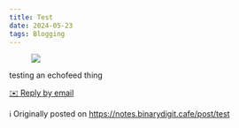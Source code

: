 ```yaml
---
title: Test
date: 2024-05-23
tags: Blogging
---
```

<figure class="attachment attachment--preview flex-col justify-center attachment--png">
      <img srcset="https://cdn.scribbles.page/rails/active_storage/representations/proxy/eyJfcmFpbHMiOnsibWVzc2FnZSI6IkJBaHBBaE5qIiwiZXhwIjpudWxsLCJwdXIiOiJibG9iX2lkIn19--a898e832d35f9f66ac4af7bbd5b8cbecff94fdf5/eyJfcmFpbHMiOnsibWVzc2FnZSI6IkJBaDdDRG9MWm05eWJXRjBTU0lJY0c1bkJqb0dSVlE2RkhKbGMybDZaVjkwYjE5c2FXMXBkRnNIYVFJQUVHa0NBQXc2Q25OaGRtVnlld1k2REhGMVlXeHBkSGxwWkE9PSIsImV4cCI6bnVsbCwicHVyIjoidmFyaWF0aW9uIn19--4bd09cebc84a745407911499177c402d3c45bfea/test.png 2x" loading="lazy" src="https://cdn.scribbles.page/rails/active_storage/representations/proxy/eyJfcmFpbHMiOnsibWVzc2FnZSI6IkJBaHBBaE5qIiwiZXhwIjpudWxsLCJwdXIiOiJibG9iX2lkIn19--a898e832d35f9f66ac4af7bbd5b8cbecff94fdf5/eyJfcmFpbHMiOnsibWVzc2FnZSI6IkJBaDdDRG9MWm05eWJXRjBTU0lJY0c1bkJqb0dSVlE2RkhKbGMybDZaVjkwYjE5c2FXMXBkRnNIYVFJQUNHa0NBQVk2Q25OaGRtVnlld1k2REhGMVlXeHBkSGxwWkE9PSIsImV4cCI6bnVsbCwicHVyIjoidmFyaWF0aW9uIn19--9b3ff7424923b92e765ab2843c07c62ea3d7905e/test.png" />
</figure>

<p>testing an echofeed thing</p>
<p>
        <a href='mailto:binarydigit@omg.lol?subject=Test' style='text-decoration: underline'>✉️ Reply by email</a>
      </p>

ℹ️ Originally posted on https://notes.binarydigit.cafe/post/test